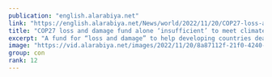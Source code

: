 ```yaml
---
publication: "english.alarabiya.net"
link: "https://english.alarabiya.net/News/world/2022/11/20/COP27-loss-and-damage-fund-alone-insufficient-to-meet-climate-challenge-Macron"
title: "COP27 loss and damage fund alone ‘insufficient’ to meet climate challenge: Macron"
excerpt: "A fund for “loss and damage” to help developing countries deal with climate catastrophes is “largely insufficient,” French President Emmanuel Macron said"
image: "https://vid.alarabiya.net/images/2022/11/20/8a87112f-21f0-4240-8a41-1bfca8501a67/8a87112f-21f0-4240-8a41-1bfca8501a67_16x9_600x338.PNG"
group: con
rank: 12
---
```

